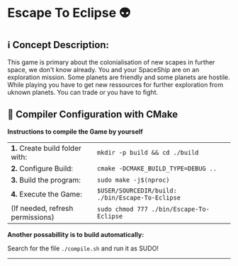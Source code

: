 # Escape To Eclipse :alien:
## :information_source: Concept Description:

This game is primary about the colonialisation of new scapes in further space, we don't know already. You and your SpaceShip are on an exploration mission. Some planets are friendly and some planets are hostile. While playing you have to get new ressources for further exploration from uknown planets. You can trade or you have to fight. 

## :hammer: Compiler Configuration with CMake

**Instructions to compile the Game by yourself**

<table>
    <tr>
        <td><b>1.</b> Create build folder with:</td>
        <td><code>mkdir -p build && cd ./build</code></td>
    </tr>
    <tr>
        <td><b>2.</b> Configure Build:</td>
        <td><code>cmake -DCMAKE_BUILD_TYPE=DEBUG ..</code></td>
    </tr>
    <tr>
        <td><b>3.</b> Build the program:</td>
        <td><code>sudo make -j$(nproc)</code></td>
    </tr>
    <tr>
        <td><b>4.</b> Execute the Game:</td>
        <td><code>$USER/SOURCEDIR/build: ./bin/Escape-To-Eclipse</code></td>
    </tr>
    <tr>
        <td>(If needed, refresh permissions)</td>
        <td><code>sudo chmod 777 ./bin/Escape-To-Eclipse</code></td>
    </tr>
</table>

**Another possabillity is to build automatically:**

Search for the file ```./compile.sh``` and run it as SUDO!

---

